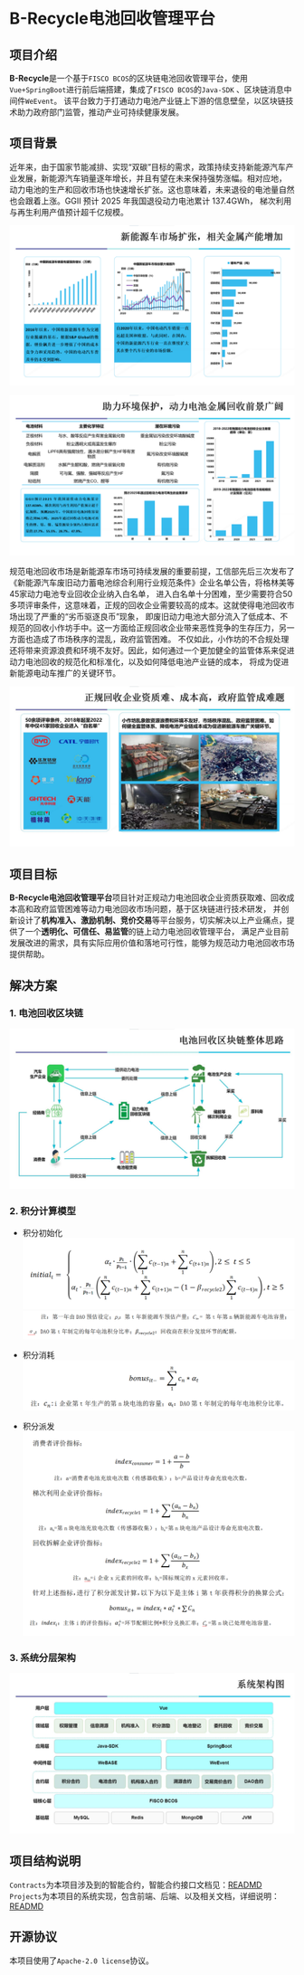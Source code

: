 # B-Recycle电池回收管理平台

## 项目介绍
**B-Recycle**是一个基于`FISCO BCOS`的区块链电池回收管理平台，使用`Vue+SpringBoot`进行前后端搭建，集成了`FISCO BCOS`的`Java-SDK`
、区块链消息中间件`WeEvent`。
该平台致力于打通动力电池产业链上下游的信息壁垒，以区块链技术助力政府部门监管，推动产业可持续健康发展。


## 项目背景
近年来，由于国家节能减排、实现“双碳”目标的需求，政策持续支持新能源汽车产业发展，新能源汽车销量逐年增长，并且有望在未来保持强势涨幅。相对应地，
动力电池的生产和回收市场也快速增长扩张。这也意味着，未来退役的电池量自然也会跟着上涨。GGII 预计 2025 年我国退役动力电池累计 137.4GWh，
梯次利用与再生利用产值预计超千亿规模。

![image](https://github.com/cmgun/B-Recycle/blob/main/docs/output/background1.png?raw=true)

![image](https://github.com/cmgun/B-Recycle/blob/main/docs/output/background2.png?raw=true)

规范电池回收市场是新能源车市场可持续发展的重要前提，工信部先后三次发布了《新能源汽车废旧动力蓄电池综合利用行业规范条件》企业名单公告，将格林美等45家动力电池专业回收企业纳入白名单，
进入白名单十分困难，至少需要符合50多项评审条件，这意味着，正规的回收企业需要较高的成本。这就使得电池回收市场出现了严重的“劣币驱逐良币”现象，
即废旧动力电池大部分流入了低成本、不规范的回收小作坊手中。这一方面给正规回收企业带来恶性竞争的生存压力，另一方面也造成了市场秩序的混乱，政府监管困难。
不仅如此，小作坊的不合规处理还将带来资源浪费和环境不友好。因此，如何通过一个更加健全的监管体系来促进动力电池回收的规范化和标准化，以及如何降低电池产业链的成本，
将成为促进新能源电动车推广的关键环节。

![image](https://github.com/cmgun/B-Recycle/blob/main/docs/output/background3.jpg?raw=true)


## 项目目标
**B-Recycle电池回收管理平台**项目针对正规动力电池回收企业资质获取难、回收成本高和政府监管困难等动力电池回收市场问题，基于区块链进行技术研发，
并创新设计了**机构准入、激励机制、竞价交易**等平台服务，切实解决以上产业痛点，提供了一个**透明化、可信任、易监管**的链上动力电池回收管理平台，
满足产业目前发展改进的需求，具有实际应用价值和落地可行性，能够为规范动力电池回收市场提供帮助。

## 解决方案
### 1. 电池回收区块链
![image](https://github.com/cmgun/B-Recycle/blob/main/docs/output/solution1.jpg?raw=true)

### 2. 积分计算模型
- 积分初始化
  ![image](https://github.com/cmgun/B-Recycle/blob/main/docs/output/pointmodel1.png?raw=true)
  ![image](https://github.com/cmgun/B-Recycle/blob/main/docs/output/pointmodel2.png?raw=true)

- 积分消耗
  ![image](https://github.com/cmgun/B-Recycle/blob/main/docs/output/pointmodel3.png?raw=true)

- 积分派发
  ![image](https://github.com/cmgun/B-Recycle/blob/main/docs/output/pointmodel4.png?raw=true)

### 3. 系统分层架构
![image](https://github.com/cmgun/B-Recycle/blob/main/docs/output/solution2.jpg?raw=true)

## 项目结构说明
`Contracts`为本项目涉及到的智能合约，智能合约接口文档见：[READMD](Contracts/README.md)
`Projects`为本项目的系统实现，包含前端、后端、以及相关文档，详细说明：[READMD](Projects/README.md)

## 开源协议
本项目使用了`Apache-2.0 license`协议。
